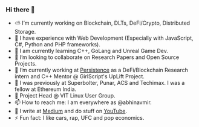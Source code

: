 ### Hi there 👋
- ⛅️ I’m currently working on Blockchain, DLTs, DeFi/Crypto, Distributed Storage.
- 🎈 I have experience with Web Development (Especially with JavaScript, C#, Python and PHP frameworks).
- 🌿 I am currently learning C++, GoLang and Unreal Game Dev.
- 👯 I’m looking to collaborate on Research Papers and Open Source Projects.
- 📂 I’m currently working at <a href="https://persistence.one">Persistence</a> as a DeFi/Blockchain Research intern and C++ Mentor @ GirlScript's UpLift Project.
- 📁 I was previously at Superbolter, Punar, ACS and Techimax. I was a fellow at Ethereum India.
- 🐧 Project Head @ VIT Linux User Group.
- 📫 How to reach me: I am everywhere as @abhinavmir.
- 💾 I write at <a href="http://medium.com/@abhinavmir">Medium</a> and do stuff on <a href="https://www.youtube.com/channel/UCcFGIS9ESqxGytSqU9ELg7w?view_as=subscriber">YouTube</a>.
- ⚡ Fun fact: I like cars, rap, UFC and pop economics.
